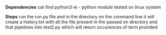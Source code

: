 **Dependencies** 
cat 
find 
python3 
re - python module 
tested on linux system 

**Steps**
run the run.py  file and in the directory on the command line 
it will create a history.txt  with all the file present in the passed on directory and that pipelines into test2.py which will return occurences of term provided 
